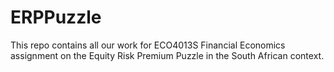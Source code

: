 # ERPPuzzle

This repo contains all our work for ECO4013S Financial Economics assignment on the Equity Risk Premium Puzzle in the South African context.
